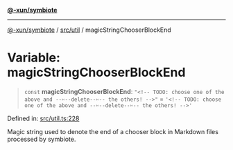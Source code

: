 [**@-xun/symbiote**](../../../README.md)

***

[@-xun/symbiote](../../../README.md) / [src/util](../README.md) / magicStringChooserBlockEnd

# Variable: magicStringChooserBlockEnd

> `const` **magicStringChooserBlockEnd**: `"<!-- TODO: choose one of the above and --✄--delete--✄-- the others! -->"` = `'<!-- TODO: choose one of the above and --✄--delete--✄-- the others! -->'`

Defined in: [src/util.ts:228](https://github.com/Xunnamius/symbiote/blob/03c423f753693df61565a1f49d80cc0f6cc503f1/src/util.ts#L228)

Magic string used to denote the end of a chooser block in Markdown
files processed by symbiote.
